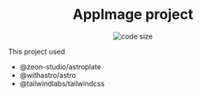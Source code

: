 <h1 align=center>AppImage project</h1>

<p align=center>
  </a>
  <img src="https://img.shields.io/github/languages/code-size/Drsheppard01/appimages" alt="code size">


This project used 
* @zeon-studio/astroplate
* @withastro/astro
* @tailwindlabs/tailwindcss
